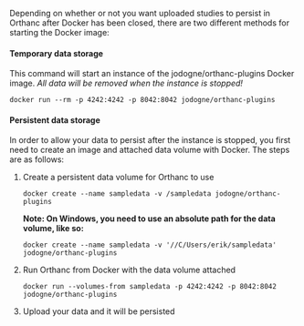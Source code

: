 Depending on whether or not you want uploaded studies to persist in Orthanc after Docker has been closed, there are two different methods for starting the Docker image:

#### Temporary data storage
This command will start an instance of the jodogne/orthanc-plugins Docker image. *All data will be removed when the instance is stopped!*

````
docker run --rm -p 4242:4242 -p 8042:8042 jodogne/orthanc-plugins
````

#### Persistent data storage
In order to allow your data to persist after the instance is stopped, you first need to create an image and attached data volume with Docker. The steps are as follows:

1. Create a persistent data volume for Orthanc to use

    ````
    docker create --name sampledata -v /sampledata jodogne/orthanc-plugins
    ````

    **Note: On Windows, you need to use an absolute path for the data volume, like so:**

    ````
    docker create --name sampledata -v '//C/Users/erik/sampledata' jodogne/orthanc-plugins
    ````

2. Run Orthanc from Docker with the data volume attached

    ````
    docker run --volumes-from sampledata -p 4242:4242 -p 8042:8042 jodogne/orthanc-plugins
    ````

3. Upload your data and it will be persisted
